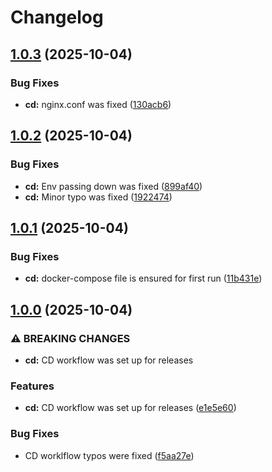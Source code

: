 # Changelog

## [1.0.3](https://github.com/websavva/shortqix/compare/v1.0.2...v1.0.3) (2025-10-04)


### Bug Fixes

* **cd:** nginx.conf was fixed ([130acb6](https://github.com/websavva/shortqix/commit/130acb6120fd99853963b41c6072a906a9848476))

## [1.0.2](https://github.com/websavva/shortqix/compare/v1.0.1...v1.0.2) (2025-10-04)


### Bug Fixes

* **cd:** Env passing down was fixed ([899af40](https://github.com/websavva/shortqix/commit/899af401f3da5b56cdea31f21965baa7434b4969))
* **cd:** Minor typo  was fixed ([1922474](https://github.com/websavva/shortqix/commit/1922474f6922a266ef4d658fc9bf35b6dd004a07))

## [1.0.1](https://github.com/websavva/shortqix/compare/v1.0.0...v1.0.1) (2025-10-04)


### Bug Fixes

* **cd:** docker-compose file is ensured for first run ([11b431e](https://github.com/websavva/shortqix/commit/11b431eb7478ba5764f8f61639684405d9ef969d))

## [1.0.0](https://github.com/websavva/shortqix/compare/v0.0.1...v1.0.0) (2025-10-04)


### ⚠ BREAKING CHANGES

* **cd:** CD workflow was set up for releases

### Features

* **cd:** CD workflow was set up for releases ([e1e5e60](https://github.com/websavva/shortqix/commit/e1e5e6052d542c60f69c6f638ade9551352a12e9))


### Bug Fixes

* CD worklflow typos were fixed ([f5aa27e](https://github.com/websavva/shortqix/commit/f5aa27ee1053dd19b62cd82e339486b5d7ec2645))
